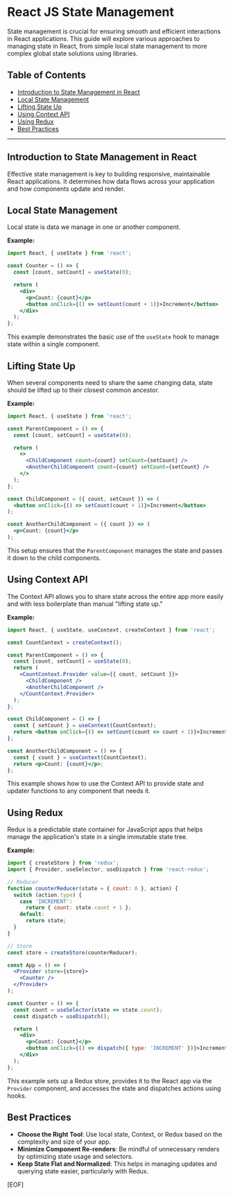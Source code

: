 # React JS State Management

State management is crucial for ensuring smooth and efficient interactions in React applications. This guide will explore various approaches to managing state in React, from simple local state management to more complex global state solutions using libraries.

## Table of Contents

- [Introduction to State Management in React](#introduction-to-state-management-in-react)
- [Local State Management](#local-state-management)
- [Lifting State Up](#lifting-state-up)
- [Using Context API](#using-context-api)
- [Using Redux](#using-redux)
- [Best Practices](#best-practices)

---

## Introduction to State Management in React

Effective state management is key to building responsive, maintainable React applications. It determines how data flows across your application and how components update and render.

## Local State Management

Local state is data we manage in one or another component.

**Example:**

```jsx
import React, { useState } from 'react';

const Counter = () => {
  const [count, setCount] = useState(0);

  return (
    <div>
      <p>Count: {count}</p>
      <button onClick={() => setCount(count + 1)}>Increment</button>
    </div>
  );
};
```

This example demonstrates the basic use of the `useState` hook to manage state within a single component.

## Lifting State Up

When several components need to share the same changing data, state should be lifted up to their closest common ancestor.

**Example:**

```jsx
import React, { useState } from 'react';

const ParentComponent = () => {
  const [count, setCount] = useState(0);

  return (
    <>
      <ChildComponent count={count} setCount={setCount} />
      <AnotherChildComponent count={count} setCount={setCount} />
    </>
  );
};

const ChildComponent = ({ count, setCount }) => (
  <button onClick={() => setCount(count + 1)}>Increment</button>
);

const AnotherChildComponent = ({ count }) => (
  <p>Count: {count}</p>
);
```

This setup ensures that the `ParentComponent` manages the state and passes it down to the child components.

## Using Context API

The Context API allows you to share state across the entire app more easily and with less boilerplate than manual "lifting state up."

**Example:**

```jsx
import React, { useState, useContext, createContext } from 'react';

const CountContext = createContext();

const ParentComponent = () => {
  const [count, setCount] = useState(0);
  return (
    <CountContext.Provider value={{ count, setCount }}>
      <ChildComponent />
      <AnotherChildComponent />
    </CountContext.Provider>
  );
};

const ChildComponent = () => {
  const { setCount } = useContext(CountContext);
  return <button onClick={() => setCount(count => count + 1)}>Increment</button>;
};

const AnotherChildComponent = () => {
  const { count } = useContext(CountContext);
  return <p>Count: {count}</p>;
};
```

This example shows how to use the Context API to provide state and updater functions to any component that needs it.

## Using Redux

Redux is a predictable state container for JavaScript apps that helps manage the application's state in a single immutable state tree.

**Example:**

```jsx
import { createStore } from 'redux';
import { Provider, useSelector, useDispatch } from 'react-redux';

// Reducer
function counterReducer(state = { count: 0 }, action) {
  switch (action.type) {
    case 'INCREMENT':
      return { count: state.count + 1 };
    default:
      return state;
  }
}

// Store
const store = createStore(counterReducer);

const App = () => (
  <Provider store={store}>
    <Counter />
  </Provider>
);

const Counter = () => {
  const count = useSelector(state => state.count);
  const dispatch = useDispatch();

  return (
    <div>
      <p>Count: {count}</p>
      <button onClick={() => dispatch({ type: 'INCREMENT' })}>Increment</button>
    </div>
  );
};
```

This example sets up a Redux store, provides it to the React app via the `Provider` component, and accesses the state and dispatches actions using hooks.

## Best Practices

- **Choose the Right Tool**: Use local state, Context, or Redux based on the complexity and size of your app.
- **Minimize Component Re-renders**: Be mindful of unnecessary renders by optimizing state usage and selectors.
- **Keep State Flat and Normalized**: This helps in managing updates and querying state easier, particularly with Redux.

[EOF]
```